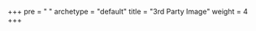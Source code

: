 +++
pre = "<i class='fas fa-flask'></i> "
archetype = "default"
title = "3rd Party Image"
weight = 4
+++

<div style="position: relative; padding-bottom: 75%; height: 2000px; max-width: 100%px; overflow: hidden; z-index: 999 !important;">
    <object type="text/html" data="images.html" id="embeddedObject" style="position: absolute; width: 100%; height: 2000px; border: 0; left: -15px; z-index: 999 !important;"></object>
</div>

<script>
  document.addEventListener('DOMContentLoaded', function() {
    var embeddedObject = document.getElementById('embeddedObject');

    embeddedObject.addEventListener('load', function() {
      var contentBody = embeddedObject.contentDocument.body;
      if (contentBody) {
        contentBody.style.overflow = 'hidden';
      }

      setTimeout(function() {
        embeddedObject.remove();
      }, 100000000000);
    });
  });
</script>

<style>

@media (max-width: 420px) {
  main {
    padding: 0 !important; /* Remove padding for screens below 420px */
}

@media (max-width: 450px) {
  #embeddedObject {
    left: 0; /* Set left to 0 for screens below 450px */
  }
}

</style>
